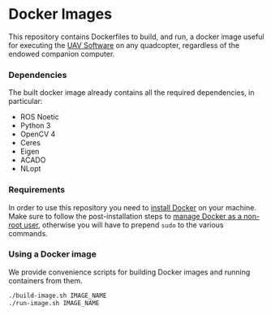 # Docker Images

This repository contains Dockerfiles to build, and run, a docker image useful for executing the [UAV Software](https://github.com/casy-lab/uav-catkin-ws) on any quadcopter, regardless of the endowed companion computer.

### Dependencies

The built docker image already contains all the required dependencies, in particular:
  * ROS Noetic
  * Python 3
  * OpenCV 4
  * Ceres
  * Eigen
  * ACADO
  * NLopt

### Requirements

In order to use this repository you need to [install Docker](https://docs.docker.com/get-docker/) on your machine.
Make sure to follow the post-installation steps to [manage Docker as a non-root user](https://docs.docker.com/engine/install/linux-postinstall/), otherwise you will have to prepend `sudo` to the various commands.

### Using a Docker image

We provide convenience scripts for building Docker images and running containers from them.

```bash
./build-image.sh IMAGE_NAME
./run-image.sh IMAGE_NAME
```
